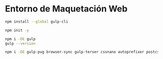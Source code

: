 # Entorno de Maquetación Web

```bash
npm install --global gulp-cli

npm init -y

npm i -DE gulp
gulp --version

npm i -DE gulp-pug browser-sync gulp-terser cssnano autoprefixer postcss postcss-import gulp-postcss @babel/core @babel/preset-env gulp-babel gulp-sass sass
```
